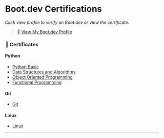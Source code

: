 # Boot.dev Certifications
*Click view profile to verify on Boot.dev or view the certificate.*
> 🔗 [View My Boot.dev Profile](https://www.boot.dev/u/tishues)

### 📁 Certificates
#### Python
- [Python Basic](/images/certificates/bootdev-certifications/bootdev-learn-to-code-python.png)
- [Data Structures and Algorithms](/images/certificates/bootdev-certifications/bootdev-data-structure-and-algorithms.png)
- [Object Oriented Programming](/images/certificates/bootdev-certifications/bootdev-object-oriented-programming.png)
- [Functional Programming](/images/certificates/bootdev-certifications/bootdev-learn-functional-programming.png)
#### Git
- [Git](/images/certificates/bootdev-certifications/bootdev-learn-git.png)
#### Linux
- [Linux](/images/certificates/bootdev-certifications/bootdev-learn-linux.png)

---
